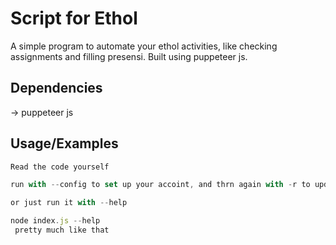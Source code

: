 
# Script for Ethol

A simple program to automate your ethol activities, like checking assignments and filling presensi. Built using puppeteer js.




## Dependencies

-> puppeteer js

## Usage/Examples

```javascript
Read the code yourself

run with --config to set up your accoint, and thrn again with -r to update your avaible matkul based on your semester

or just run it with --help

node index.js --help
 pretty much like that
```

